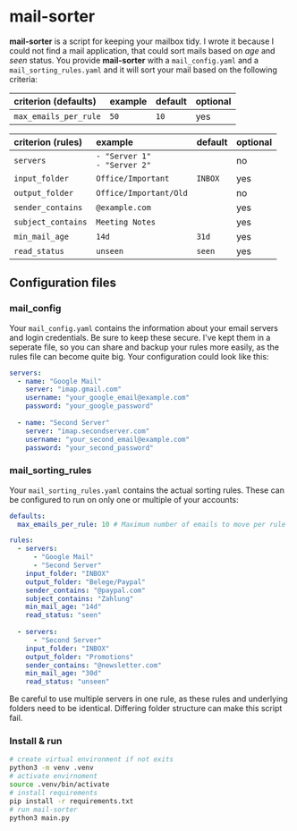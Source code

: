 # mail-sorter
**mail-sorter** is a script for keeping your mailbox tidy. I wrote it because I could not find a mail application, that could sort mails based on _age_ and _seen_ status. You provide **mail-sorter** with a `mail_config.yaml` and a `mail_sorting_rules.yaml` and it will sort your mail based on the following criteria:

| criterion (defaults)  | example | default | optional |
| :-------------------- | :------ | :------ | :------- |
| `max_emails_per_rule` | `50`    | `10`    | yes      |

| criterion (rules)  | example                          | default | optional |
| :----------------- | :------------------------------- | :------ | :------- |
| `servers`          | `- "Server 1"`<br>`- "Server 2"` |         | no       |
| `input_folder`     | `Office/Important`               | `INBOX` | yes      |
| `output_folder`    | `Office/Important/Old`           |         | no       |
| `sender_contains`  | `@example.com`                   |         | yes      |
| `subject_contains` | `Meeting Notes`                  |         | yes      |
| `min_mail_age`     | `14d`                            | `31d`   | yes      |
| `read_status`      | `unseen`                         | `seen`  | yes      |

## Configuration files
### mail_config
Your `mail_config.yaml` contains the information about your email servers and login credentials. Be sure to keep these secure. I've kept them in a seperate file, so you can share and backup your rules more easily, as the rules file can become quite big. Your configuration could look like this:

```yaml
servers:
  - name: "Google Mail"
    server: "imap.gmail.com"
    username: "your_google_email@example.com"
    password: "your_google_password"
  
  - name: "Second Server"
    server: "imap.secondserver.com"
    username: "your_second_email@example.com"
    password: "your_second_password"
```

### mail_sorting_rules
Your `mail_sorting_rules.yaml` contains the actual sorting rules. These can be configured to run on only one or multiple of your accounts:

```yaml
defaults:
  max_emails_per_rule: 10 # Maximum number of emails to move per rule

rules:
  - servers:
      - "Google Mail"
      - "Second Server"
    input_folder: "INBOX"
    output_folder: "Belege/Paypal"
    sender_contains: "@paypal.com"
    subject_contains: "Zahlung"
    min_mail_age: "14d"
    read_status: "seen"
  
  - servers:
      - "Second Server"
    input_folder: "INBOX"
    output_folder: "Promotions"
    sender_contains: "@newsletter.com"
    min_mail_age: "30d"
    read_status: "unseen"
```
Be careful to use multiple servers in one rule, as these rules and underlying folders need to be identical. Differing folder structure can make this script fail.

### Install & run
```sh
# create virtual environment if not exits
python3 -m venv .venv
# activate envirnoment
source .venv/bin/activate
# install requirements
pip install -r requirements.txt
# run mail-sorter
python3 main.py
```
